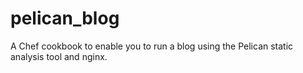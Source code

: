 # pelican_blog
A Chef cookbook to enable you to run a blog using the Pelican static analysis tool and nginx.
